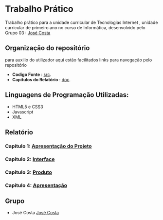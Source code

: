 # Trabalho Prático
Trabalho prático para a unidade curricular de Tecnologias Internet , unidade curricular de primeiro ano no curso de Informática, desenvolvido pelo Grupo 03 : [José Costa](https://github.com/a045943) 

## Organização do repositório

para auxilio do utilizador aqui estão facilitados links para navegação pelo repositório
* **Codigo Fonte** : [src](src/).
* **Capitulos do Relatório** : [doc](doc/).

 

## Linguagens de Programação Utilizadas:

* HTML5 e CSS3
* Javascript
* XML
 

## Relatório

### Capitulo 1: [Apresentação do Projeto](doc/C1.md)

### Capitulo 2: [Interface](doc/C2.md)

### Capitulo 3: [Produto](doc/C3.md)

### Capitulo 4: [Apresentação](doc/C4.md)
  

## Grupo
* José Costa [José Costa](https://github.com/a045943) 
   